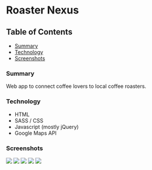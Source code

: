 # Roaster Nexus

## Table of Contents
+ [Summary]()
+ [Technology]()
+ [Screenshots]()


### Summary
Web app to connect coffee lovers to local coffee roasters.

### Technology

+ HTML
+ SASS / CSS
+ Javascript (mostly jQuery)
+ Google Maps API

### Screenshots

<div>
  <img src='./assets/ss1.png' style='display: inline-block, float: left, height: 100px'></img>
  <img src='./assets/ss2.png' style='display: inline-block, float: left, height: 100px'></img>
  <img src='./assets/ss3.png' style='display: inline-block, float: left, height: 100px'></img>
  <img src='./assets/ss4.png' style='display: inline-block, float: left, height: 100px'></img>
  <img src='./assets/ss5.png' style='display: inline-block, float: left, height: 100px'></img>
</div>
